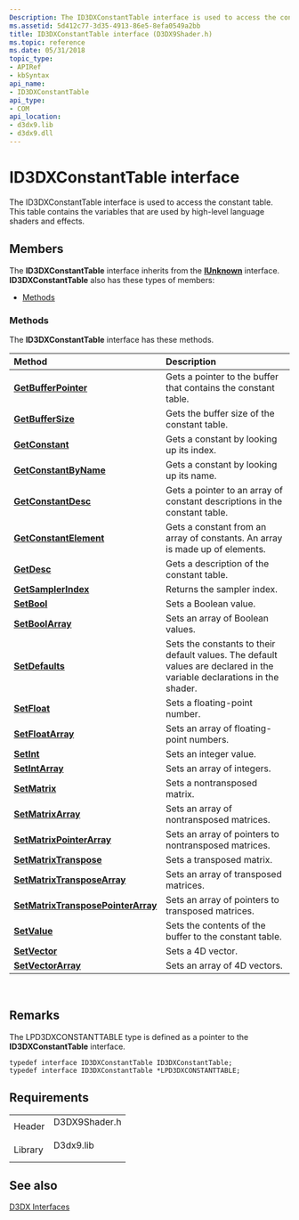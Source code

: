 ```yaml
---
Description: The ID3DXConstantTable interface is used to access the constant table. This table contains the variables that are used by high-level language shaders and effects.
ms.assetid: 5d412c77-3d35-4913-86e5-8efa0549a2bb
title: ID3DXConstantTable interface (D3DX9Shader.h)
ms.topic: reference
ms.date: 05/31/2018
topic_type: 
- APIRef
- kbSyntax
api_name: 
- ID3DXConstantTable
api_type: 
- COM
api_location: 
- d3dx9.lib
- d3dx9.dll
---
```


# ID3DXConstantTable interface

The ID3DXConstantTable interface is used to access the constant table. This table contains the variables that are used by high-level language shaders and effects.

## Members

The **ID3DXConstantTable** interface inherits from the [**IUnknown**](https://msdn.microsoft.com/library/ms680509(v=VS.85).aspx) interface. **ID3DXConstantTable** also has these types of members:

-   [Methods](#methods)

### Methods

The **ID3DXConstantTable** interface has these methods.



| Method                                                                                       | Description                                                                                                                        |
|:---------------------------------------------------------------------------------------------|:-----------------------------------------------------------------------------------------------------------------------------------|
| [**GetBufferPointer**](id3dxconstanttable--getbufferpointer.md)                             | Gets a pointer to the buffer that contains the constant table.<br/>                                                          |
| [**GetBufferSize**](id3dxconstanttable--getbuffersize.md)                                   | Gets the buffer size of the constant table.<br/>                                                                             |
| [**GetConstant**](id3dxconstanttable--getconstant.md)                                       | Gets a constant by looking up its index.<br/>                                                                                |
| [**GetConstantByName**](id3dxconstanttable--getconstantbyname.md)                           | Gets a constant by looking up its name.<br/>                                                                                 |
| [**GetConstantDesc**](id3dxconstanttable--getconstantdesc.md)                               | Gets a pointer to an array of constant descriptions in the constant table.<br/>                                              |
| [**GetConstantElement**](id3dxconstanttable--getconstantelement.md)                         | Gets a constant from an array of constants. An array is made up of elements.<br/>                                            |
| [**GetDesc**](id3dxconstanttable--getdesc.md)                                               | Gets a description of the constant table.<br/>                                                                               |
| [**GetSamplerIndex**](id3dxconstanttable--getsamplerindex.md)                               | Returns the sampler index.<br/>                                                                                              |
| [**SetBool**](id3dxconstanttable--setbool.md)                                               | Sets a Boolean value.<br/>                                                                                                   |
| [**SetBoolArray**](id3dxconstanttable--setboolarray.md)                                     | Sets an array of Boolean values.<br/>                                                                                        |
| [**SetDefaults**](id3dxconstanttable--setdefaults.md)                                       | Sets the constants to their default values. The default values are declared in the variable declarations in the shader.<br/> |
| [**SetFloat**](id3dxconstanttable--setfloat.md)                                             | Sets a floating-point number.<br/>                                                                                           |
| [**SetFloatArray**](id3dxconstanttable--setfloatarray.md)                                   | Sets an array of floating-point numbers.<br/>                                                                                |
| [**SetInt**](id3dxconstanttable--setint.md)                                                 | Sets an integer value.<br/>                                                                                                  |
| [**SetIntArray**](id3dxconstanttable--setintarray.md)                                       | Sets an array of integers.<br/>                                                                                              |
| [**SetMatrix**](id3dxconstanttable--setmatrix.md)                                           | Sets a nontransposed matrix.<br/>                                                                                            |
| [**SetMatrixArray**](id3dxconstanttable--setmatrixarray.md)                                 | Sets an array of nontransposed matrices.<br/>                                                                                |
| [**SetMatrixPointerArray**](id3dxconstanttable--setmatrixpointerarray.md)                   | Sets an array of pointers to nontransposed matrices.<br/>                                                                    |
| [**SetMatrixTranspose**](id3dxconstanttable--setmatrixtranspose.md)                         | Sets a transposed matrix.<br/>                                                                                               |
| [**SetMatrixTransposeArray**](id3dxconstanttable--setmatrixtransposearray.md)               | Sets an array of transposed matrices.<br/>                                                                                   |
| [**SetMatrixTransposePointerArray**](id3dxconstanttable--setmatrixtransposepointerarray.md) | Sets an array of pointers to transposed matrices.<br/>                                                                       |
| [**SetValue**](id3dxconstanttable--setvalue.md)                                             | Sets the contents of the buffer to the constant table.<br/>                                                                  |
| [**SetVector**](id3dxconstanttable--setvector.md)                                           | Sets a 4D vector.<br/>                                                                                                       |
| [**SetVectorArray**](id3dxconstanttable--setvectorarray.md)                                 | Sets an array of 4D vectors.<br/>                                                                                            |



 

## Remarks

The LPD3DXCONSTANTTABLE type is defined as a pointer to the **ID3DXConstantTable** interface.


```
typedef interface ID3DXConstantTable ID3DXConstantTable;
typedef interface ID3DXConstantTable *LPD3DXCONSTANTTABLE;
```



## Requirements



|                    |                                                                                          |
|--------------------|------------------------------------------------------------------------------------------|
| Header<br/>  | <dl> <dt>D3DX9Shader.h</dt> </dl> |
| Library<br/> | <dl> <dt>D3dx9.lib</dt> </dl>     |



## See also

<dl> <dt>

[D3DX Interfaces](dx9-graphics-reference-d3dx-interfaces.md)
</dt> </dl>

 

 




